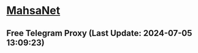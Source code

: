 
# [MahsaNet](https://t.me/mahsa_net)
## Free Telegram Proxy (Last Update: 2024-07-05 13:09:23)

    